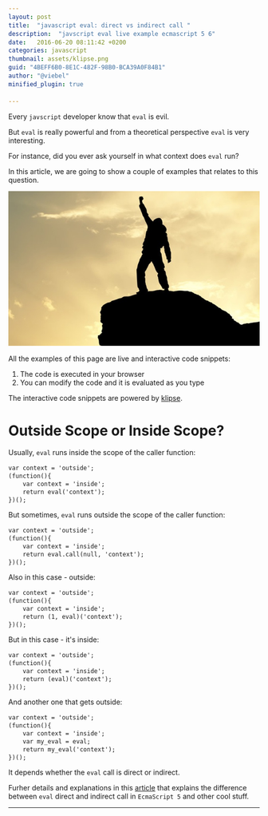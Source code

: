 ```yaml
---
layout: post
title:  "javascript eval: direct vs indirect call "
description:  "javscript eval live example ecmascript 5 6"
date:   2016-06-20 08:11:42 +0200
categories: javascript
thumbnail: assets/klipse.png
guid: "4BEFF6B0-8E1C-482F-98B0-BCA39A0F84B1"
author: "@viebel"
minified_plugin: true

---
```


Every `javscript` developer know that `eval` is evil.

But `eval` is really powerful and from a theoretical perspective `eval` is very interesting.

For instance, did you ever ask yourself in what context does `eval` run?

In this article, we are going to show a couple of examples that relates to this question.

![Power](/assets/power.jpg)

All the examples of this page are live and interactive code snippets:

1. The code is executed in your browser
2. You can modify the code and it is evaluated as you type

The interactive code snippets are powered by [klipse](https://github.com/viebel/klipse).

# Outside Scope or Inside Scope?

Usually, `eval` runs inside the scope of the caller function:

~~~klipse-eval-js
var context = 'outside';
(function(){
    var context = 'inside';
    return eval('context');
})();
~~~

But sometimes, `eval` runs outside the scope of the caller function:

~~~klipse-eval-js
var context = 'outside';
(function(){
    var context = 'inside';
    return eval.call(null, 'context');
})();
~~~

Also in this case - outside:

~~~klipse-eval-js
var context = 'outside';
(function(){
    var context = 'inside';
    return (1, eval)('context');
})();
~~~

But in this case - it's inside:

~~~klipse-eval-js
var context = 'outside';
(function(){
    var context = 'inside';
    return (eval)('context');
})();
~~~

And another one that gets outside:

~~~klipse-eval-js
var context = 'outside';
(function(){
    var context = 'inside';
    var my_eval = eval;
    return my_eval('context');
})();
~~~


It depends whether the `eval` call is direct or indirect.

Furher details and explanations in this [article](http://perfectionkills.com/global-eval-what-are-the-options/) that explains the difference between `eval` direct and indirect call in `EcmaScript 5` and other cool stuff.

---
[app-url]: http://app.klipse.tech?blog=klipse

